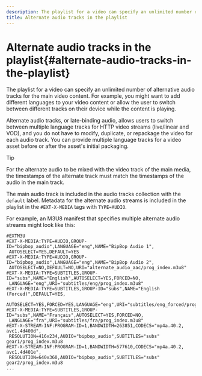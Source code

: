 ```yaml
---
description: The playlist for a video can specify an unlimited number of alternative audio tracks for the main video content. For example, you might want to add different languages to your video content or allow the user to switch between different tracks on their device while the content is playing.
title: Alternate audio tracks in the playlist
---
```


# Alternate audio tracks in the playlist{#alternate-audio-tracks-in-the-playlist}

The playlist for a video can specify an unlimited number of alternative audio tracks for the main video content. For example, you might want to add different languages to your video content or allow the user to switch between different tracks on their device while the content is playing.

Alternate audio tracks, or late-binding audio, allows users to switch between multiple language tracks for HTTP video streams (live/linear and VOD), and you do not have to modify, duplicate, or repackage the video for each audio track. You can provide multiple language tracks for a video asset before or after the asset's initial packaging.

>[!TIP]
>
>For the alternate audio to be mixed with the video track of the main media, the timestamps of the alternate track must match the timestamps of the audio in the main track.

The main audio track is included in the audio tracks collection with the `default` label. Metadata for the alternate audio streams is included in the playlist in the `#EXT-X-MEDIA` tags with `TYPE=AUDIO`.

For example, an M3U8 manifest that specifies multiple alternate audio streams might look like this: 

```
#EXTM3U
#EXT-X-MEDIA:TYPE=AUDIO,GROUP-ID="bipbop_audio",LANGUAGE="eng",NAME="BipBop Audio 1",
 AUTOSELECT=YES,DEFAULT=YES
#EXT-X-MEDIA:TYPE=AUDIO,GROUP-ID="bipbop_audio",LANGUAGE="eng",NAME="BipBop Audio 2",
 AUTOSELECT=NO,DEFAULT=NO,URI="alternate_audio_aac/prog_index.m3u8"
#EXT-X-MEDIA:TYPE=SUBTITLES,GROUP-ID="subs",NAME="English",AUTOSELECT=YES,FORCED=NO,
 LANGUAGE="eng",URI="subtitles/eng/prog_index.m3u8"
#EXT-X-MEDIA:TYPE=SUBTITLES,GROUP-ID="subs",NAME="English (Forced)",DEFAULT=YES,
 AUTOSELECT=YES,FORCED=YES,LANGUAGE="eng",URI="subtitles/eng_forced/prog_index.m3u8"
#EXT-X-MEDIA:TYPE=SUBTITLES,GROUP-ID="subs",NAME="Français",AUTOSELECT=YES,FORCED=NO,
 LANGUAGE="fra",URI="subtitles/fra/prog_index.m3u8"
#EXT-X-STREAM-INF:PROGRAM-ID=1,BANDWIDTH=263851,CODECS="mp4a.40.2, avc1.4d400d",
 RESOLUTION=416x234,AUDIO="bipbop_audio",SUBTITLES="subs" 
gear1/prog_index.m3u8
#EXT-X-STREAM-INF:PROGRAM-ID=1,BANDWIDTH=577610,CODECS="mp4a.40.2, avc1.4d401e",
 RESOLUTION=640x360,AUDIO="bipbop_audio",SUBTITLES="subs"
gear2/prog_index.m3u8
...

```


